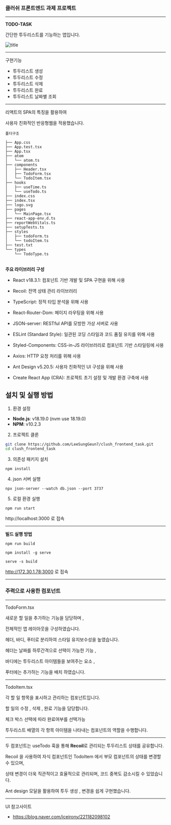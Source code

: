 
### **클러쉬 프론트엔드 과제 프로젝트**
---

**TODO-TASK** 

간단한 투두리스트를 기능하는 앱입니다. 

![title](https://i.ibb.co/1rQFpRy/image.gif)

---
구현기능 
* 투두리스트 생성 
* 투두리스트 수정 
* 투두리스트 삭제
* 투두리스트 완료
* 투두리스트 날짜별 조회

---

리액트의 SPA의 특징을 활용하여 

사용자 친화적인 반응형웹을 적용했습니다.

```
폴더구조

├── App.css
├── App.test.tsx
├── App.tsx
├── atom
│   └── atom.ts
├── components
│   ├── Header.tsx
│   ├── TodoForm.tsx
│   └── TodoItem.tsx
├── hooks
│   ├── useTime.ts
│   └── useTodo.ts
├── index.css
├── index.tsx
├── logo.svg
├── pages
│   └── MainPage.tsx
├── react-app-env.d.ts
├── reportWebVitals.ts
├── setupTests.ts
├── styles
│   ├── todoForm.ts
│   └── todoItem.ts
├── test.txt
└── types
    └── TodoType.ts
```

##
**주요 라이브러리 구성**

* React v18.3.1: 컴포넌트 기반 개발 및 SPA 구현을 위해 사용

* Recoil: 전역 상태 관리 라이브러리
* TypeScript: 정적 타입 분석을 위해 사용
* React-Router-Dom: 페이지 라우팅을 위해 사용
* JSON-server: RESTful API를 모방한 가상 서버로 사용
* ESLint (Standard Style): 일관된 코딩 스타일과 코드 품질 유지를 위해 사용
* Styled-Components: CSS-in-JS 라이브러리로 컴포넌트 기반 스타일링에 사용
* Axios: HTTP 요청 처리를 위해 사용
* Ant Design v5.20.5: 사용자 친화적인 UI 구성을 위해 사용
* Create React App (CRA): 프로젝트 초기 설정 및 개발 환경 구축에 사용



## 설치 및 실행 방법

 1. 환경 설정
- **Node.js**: v18.19.0 (nvm use 18.19.0)
- **NPM**: v10.2.3

2. 프로젝트 클론


```bash
git clone https://github.com/LeeSungGeun7/clush_frontend_task.git
cd clush_frontend_task
```
3. 의존성 패키지 설치


```
npm install
```

4. json 서버 실행


```
npx json-server --watch db.json --port 3737
```


5. 로컬 환경 실행

```
npm run start
```
http://localhost:3000 로 접속

------------------------
**빌드 실행 방법**


```
npm run build

npm install -g serve

serve -s build
```

http://172.30.1.78:3000 로 접속

---

### 주력으로 사용한 컴포넌트

--- 

TodoForm.tsx

새로운 할 일을 추가하는 기능을 담당하며 , 

전체적인 앱 레이아웃을 구성하였습니다.

헤더, 바디, 푸터로 분리하여 스타일 유지보수성을 높였습니다.

헤더는 날짜를 하루간격으로 선택이 가능한 기능 , 

바디에는 투두리스트 아이템들을 보여주는 요소 , 

푸터에는 추가하는 기능을 배치 하였습니다. 

---
TodoItem.tsx

각 할 일 항목을 표시하고 관리하는 컴포넌트입니다. 

할 일의 수정 , 삭제 , 완료 기능을 담당합니다.

체크 박스 선택에 따라 완료여부를 선택가능 

투두리스트 배열의 각 항목 아이템을 나타내는 컴포넌트의 역할을 수행합니다.

--- 

두 컴포넌트는 useTodo 훅을 통해 **Recoil**로 관리되는 투두리스트 상태를 공유합니다. 

Recoil 을 사용하여 자식 컴포넌트인 TodoItem 에서 부모 컴포넌트의 상태를 변경할 수 있으며,  

상태 변경이 더욱 직관적이고 효율적으로 관리되며, 코드 중복도 감소시킬 수 있었습니다.

Ant design 모달을 활용하여 투두 생성 , 변경을 쉽게 구현했습니다. 

---

UI 참고사이트 
- https://blog.naver.com/iceirony/221182098102
